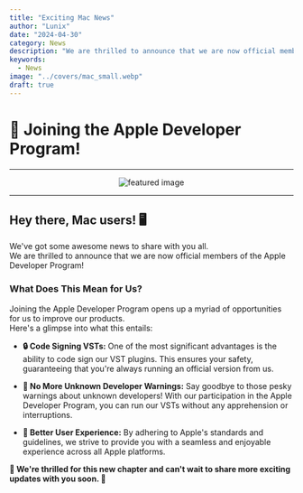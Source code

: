 ```yaml
---
title: "Exciting Mac News"
author: "Lunix"
date: "2024-04-30"
category: News
description: "We are thrilled to announce that we are now official members of the Apple Developer Program!"
keywords:
  - News
image: "../covers/mac_small.webp"
draft: true
---
```


# 🍎 Joining the Apple Developer Program!

---

<div align="center">
  <img src="../../../covers/mac_big.webp" alt="featured image">
</div>

---

## Hey there, Mac users! 🖥️

We've got some awesome news to share with you all.\
We are thrilled to announce that we are now official members of the Apple Developer Program!

### What Does This Mean for Us?

Joining the Apple Developer Program opens up a myriad of opportunities for us to improve our products.\
Here's a glimpse into what this entails:

- **🔒 Code Signing VSTs:** One of the most significant advantages is the ability to code sign our VST plugins. This ensures your safety, guaranteeing that you're always running an official version from us.

- **🚫 No More Unknown Developer Warnings:** Say goodbye to those pesky warnings about unknown developers! With our participation in the Apple Developer Program, you can run our VSTs without any apprehension or interruptions.

- **🌟 Better User Experience:** By adhering to Apple's standards and guidelines, we strive to provide you with a seamless and enjoyable experience across all Apple platforms.

**🌟 We're thrilled for this new chapter and can't wait to share more exciting updates with you soon. 🌟**
